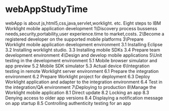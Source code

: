 # webAppStudyTime
webApp  is about js,html5,css,java,servlet,worklight. etc.
Eight steps to IBM Worklight mobile application development
1\Discovery process
bussenss needs,security,portability,user experience.time to market,costs.
2\Become a registered developer on the supported mobile platforms
3\Prepare Worklight mobile application development environment
  3.1 Installing Eclipse
  3.2 Installing worklight studio.
  3.3 Installing mobile SDKs
  3.4 Prepare team development environment
4\Design and develop mobile applications
5\Unit testing in the development environment
  5.1 Mobile browser simulator and app preview
  5.2 Mobile SDK simulator
  5.3 Actual device
6\Integration testing in remote Worklight server environment
  6.1 Prepare the integration environment
  6.2 Prepare Worklight project for deployment
  6.3 Deploy Worklight application and adapter to the integration environment
  6.4 Test in the integration/QA environment
7\Deploying to production
8\Manage the Worklight mobile application
  8.1 Direct update
  8.2 Locking an app
  8.3 Denying access to older app versions
  8.4 Displaying a notification message on app startup
  8.5 Controlling authenticity testing for an app

